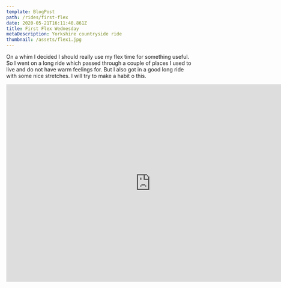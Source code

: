 ```yaml
---
template: BlogPost
path: /rides/first-flex
date: 2020-05-21T16:11:40.861Z
title: First Flex Wednesday
metaDescription: Yorkshire countryside ride
thumbnail: /assets/flex1.jpg
---
```

On a whim I decided I should really use my flex time for something useful.  So I went on a long ride which passed through a couple of places I used to live and do not have warm feelings for. But I also got in a good long ride with some nice stretches.  I will try to make a habit o this.

<iframe height='527' width='768' frameborder='0' allowtransparency='true' scrolling='no' src='https://www.strava.com/activities/3482087271/embed/98eb13a5b332ba6a8814307bf7dfe8a5ba4420cb'></iframe>
